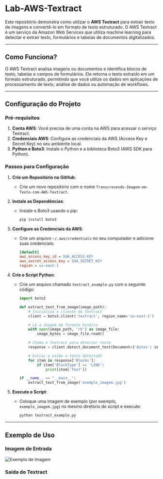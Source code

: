# Lab-AWS-Textract

Este repositório demonstra como utilizar o **AWS Textract** para extrair texto de imagens e convertê-lo em formato de texto estruturado. O AWS Textract é um serviço da Amazon Web Services que utiliza machine learning para detectar e extrair texto, formulários e tabelas de documentos digitalizados.

---

## Como Funciona?

O AWS Textract analisa imagens ou documentos e identifica blocos de texto, tabelas e campos de formulários. Ele retorna o texto extraído em um formato estruturado, permitindo que você utilize os dados em aplicações de processamento de texto, análise de dados ou automação de workflows.

---

## Configuração do Projeto

### Pré-requisitos

1. **Conta AWS**: Você precisa de uma conta na AWS para acessar o serviço Textract.
2. **Credenciais AWS**: Configure as credenciais da AWS (Access Key e Secret Key) no seu ambiente local.
3. **Python e Boto3**: Instale o Python e a biblioteca Boto3 (AWS SDK para Python).

### Passos para Configuração

1. **Crie um Repositório no GitHub**:
   - Crie um novo repositório com o nome `Transcrevendo-Imagem-em-Texto-com-AWS-Textract`.

2. **Instale as Dependências**:
   - Instale o Boto3 usando o pip:
     ```bash
     pip install boto3
     ```

3. **Configure as Credenciais da AWS**:
   - Crie um arquivo `~/.aws/credentials` no seu computador e adicione suas credenciais:
     ```ini
     [default]
     aws_access_key_id = SUA_ACCESS_KEY
     aws_secret_access_key = SUA_SECRET_KEY
     region = us-east-1
     ```

4. **Crie o Script Python**:
   - Crie um arquivo chamado `textract_example.py` com o seguinte código:
     ```python
     import boto3

     def extract_text_from_image(image_path):
         # Inicializa o cliente do Textract
         client = boto3.client('textract', region_name='us-east-1')

         # Lê a imagem em formato binário
         with open(image_path, 'rb') as image_file:
             image_bytes = image_file.read()

         # Chama o Textract para detectar texto
         response = client.detect_document_text(Document={'Bytes': image_bytes})

         # Extrai e exibe o texto detectado
         for item in response['Blocks']:
             if item['BlockType'] == 'LINE':
                 print(item['Text'])

     if __name__ == "__main__":
         extract_text_from_image('exemplo_imagem.jpg')
     ```

5. **Execute o Script**:
   - Coloque uma imagem de exemplo (por exemplo, `exemplo_imagem.jpg`) no mesmo diretório do script e execute:
     ```bash
     python textract_example.py
     ```

---

## Exemplo de Uso

### Imagem de Entrada
![Exemplo de Imagem](exemplo_imagem.jpg)

### Saída do Textract
